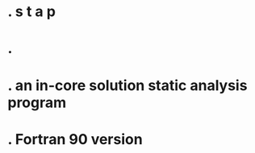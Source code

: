 # .                              s t a p                              
# .                                                                   
# .            an in-core solution static analysis program            
# .                    Fortran 90 version

